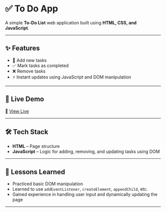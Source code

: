 # ✅ To Do App

A simple **To-Do List** web application built using **HTML, CSS, and JavaScript**. 

---

## ✨ Features

- 📝 Add new tasks
- ✅ Mark tasks as completed
- ❌ Remove tasks
- ⚡ Instant updates using JavaScript and DOM manipulation

---

## 🚀 Live Demo

🔗 [View Live](https://aarohi-sinha.github.io/todo/)  

---

## 🛠️ Tech Stack

- **HTML** – Page structure  
- **JavaScript** – Logic for adding, removing, and updating tasks using DOM

---

## 🧠 Lessons Learned

- Practiced basic DOM manipulation
- Learned to use `addEventListener`, `createElement`, `appendChild`, etc.
- Gained experience in handling user input and dynamically updating the page

---


